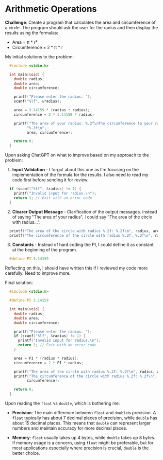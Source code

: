 # Arithmetic Operations

**Challenge**: Create a program that calculates the area and circumference of a circle. The program should ask the user for the radius and then display the results using the formulas:

- Area = π \* r²
- Circumference = 2 \* π \* r

My initial solutions to the problem:

```c
  #include <stdio.h>

  int main(void) {
    double radius;
    double area;
    double circumference;

    printf("Please enter the radius: ");
    scanf("%lf", &radius);

    area = 3.14159 * (radius * radius);
    circumference = 2 * 3.14159 * radius;

    printf("The area of your radius: %.2f\nThe circumference to your radius: "
          "%.2f\n",
          area, circumference);

    return 0;
  }
```

Upon asking ChatGPT on what to improve based on my approach to the problem:

1. **Input Validation** - I forgot about this one as I'm focusing on the implementation of the formula for the results. I also need to read my code first before sending it for review.

```c
  if (scanf("%lf", &radius) != 1) {
    printf("Invalid input for radius.\n");
    return 1; // Exit with an error code
  }
```

2. **Clearer Output Message** - Clarification of the output messages. Instead of saying "The area of your radius", I could say "The area of the circle with radius...".

```c
  printf("The area of the circle with radius %.2f: %.2f\n", radius, area);
  printf("The circumference of the circle with radius %.2f: %.2f\n", radius,     circumference);
```

3. **Constants** - Instead of hard coding the PI, I could define it as constant at the beginning of the program.

```c
  #define PI 3.14159
```

Reflecting on this, I should have written this if I reviewed my code more carefully. Need to improve more.

Final solution:

```c
  #include <stdio.h>

  #define PI 3.14159

  int main(void) {
    double radius;
    double area;
    double circumference;

    printf("Please enter the radius: ");
    if (scanf("%lf", &radius) != 1) {
      printf("Invalid input for radius.\n");
      return 1; // Exit with an error code
    }

    area = PI * (radius * radius);
    circumference = 2 * PI * radius;

    printf("The area of the circle with radius %.2f: %.2f\n", radius, area);
    printf("The circumference of the circle with radius %.2f: %.2f\n", radius,
          circumference);

    return 0;
  }
```

Upon reading the `float` vs `double`, which is bothering me:

- **Precision**: The main difference between `float` and `double`is precision. A `float` typically has about 7 decimal places of precision, while `double` has about 15 decimal places. This means that `double` can represent larger numbers and maintain accuracy for more decimal places.

- **Memory**: `float` usually takes up 4 bytes, while `double` takes up 8 bytes. If memory usage is a concern, using `float` might be preferable, but for most applications especially where precision is crucial, `double` is the better choice.
